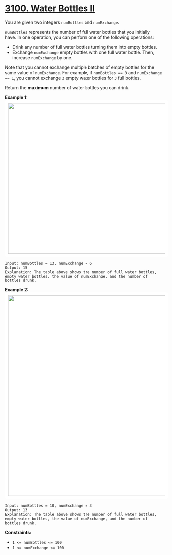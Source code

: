# [3100. Water Bottles II](https://leetcode.com/problems/water-bottles-ii/description/?envType=daily-question&envId=2025-10-02)

You are given two integers <code>numBottles</code> and <code>numExchange</code>.

<code>numBottles</code> represents the number of full water bottles that you initially have. In one operation, you can perform one of the following operations:

- Drink any number of full water bottles turning them into empty bottles.
- Exchange <code>numExchange</code> empty bottles with one full water bottle. Then, increase <code>numExchange</code> by one.

Note that you cannot exchange multiple batches of empty bottles for the same value of <code>numExchange</code>. For example, if <code>numBottles == 3</code> and <code>numExchange == 1</code>, you cannot exchange <code>3</code> empty water bottles for <code>3</code> full bottles.

Return the **maximum**  number of water bottles you can drink.

**Example 1:** 
<img alt="" src="https://assets.leetcode.com/uploads/2024/01/28/exampleone1.png" style="width: 948px; height: 482px; padding: 10px; background: rgb(255, 255, 255); border-radius: 0.5rem;">

```
Input: numBottles = 13, numExchange = 6
Output: 15
Explanation: The table above shows the number of full water bottles, empty water bottles, the value of numExchange, and the number of bottles drunk.
```

**Example 2:** 
<img alt="" src="https://assets.leetcode.com/uploads/2024/01/28/example231.png" style="width: 990px; height: 642px; padding: 10px; background: rgb(255, 255, 255); border-radius: 0.5rem;">

```
Input: numBottles = 10, numExchange = 3
Output: 13
Explanation: The table above shows the number of full water bottles, empty water bottles, the value of numExchange, and the number of bottles drunk.
```

**Constraints:** 

- <code>1 <= numBottles <= 100 </code>
- <code>1 <= numExchange <= 100</code>

